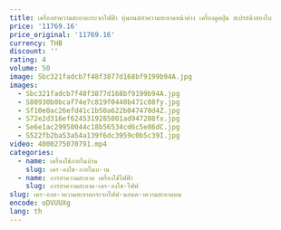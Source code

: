 ```yaml
---
title: เครื่องทําความสะอาดกระจกไฟฟ้า หุ่นยนต์ทําความสะอาดหน้าต่าง เครื่องดูดฝุ่น สเปรย์น้ําสองใบ
price: '11769.16'
price_original: '11769.16'
currency: THB
discount: ''
rating: 4
volume: 50
image: Sbc321fadcb7f48f3877d168bf9199b94A.jpg
images:
  - Sbc321fadcb7f48f3877d168bf9199b94A.jpg
  - S80930b0bcaf74e7c819f0440b471c08fy.jpg
  - Sf10e0ac26efd41c1b50a622b047470d4Z.jpg
  - S72e2d316ef6245319285001ad947208fx.jpg
  - Se6e1ac29950044c18b56534cd6c5e86dC.jpg
  - S522fb2ba53a54a139f6dc3959c0b5c39I.jpg
video: 4000275070791.mp4
categories:
  - name: เครื่องใช้ภายในบ้าน
    slug: เคร-องใช-ภายในบ-าน
  - name: การทำความสะอาด เครื่องใช้ไฟฟ้า
    slug: การทำความสะอาด-เคร-องใช-ไฟฟ
slug: เคร-องท-าความสะอาดกระจกไฟฟ-นยนต-าความสะอาดหน
encode: oDVUUXg
lang: th
---
```

  